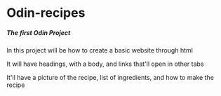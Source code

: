# Odin-recipes
<h5>The first Odin Project</h5>
<p>In this project will be how to create a basic website through html</p>
<p>It will have headings, with a body, and links that'll open in other tabs</p>
<p>It'll have a picture of the recipe, list of ingredients, and how to make the recipe</p>
